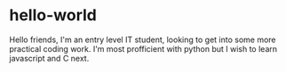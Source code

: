 # hello-world

Hello friends,
I'm an entry level IT student, looking to get into some more practical coding work.
I'm most profficient with python but I wish to learn javascript and C next.
